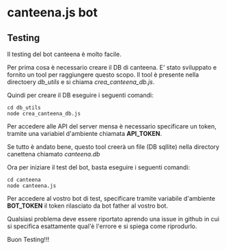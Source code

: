 # canteena.js bot

## Testing

Il testing del bot canteena è molto facile.

Per prima cosa è necessario creare il DB di canteena. E' stato sviluppato e fornito un tool per raggiungere questo scopo. Il tool è presente nella directoery *db_utils* e si chiama *crea_canteena_db.js*.

Quindi per creare il DB eseguire i seguenti comandi:
```
cd db_utils
node crea_canteena_db.js
```

Per accedere alle API del server mensa è necessario specificare un token, tramite una variabiel d'ambiente chiamata **API_TOKEN**.

Se tutto è andato bene, questo tool creerà un file (DB sqllite) nella directory canettena chiamato *canteena.db*

Ora per iniziare il test del bot, basta eseguire i seguenti comandi:

```
cd canteena
node canteena.js
```

Per accedere al vostro bot di test, specificare tramite variabile d'ambiente **BOT_TOKEN** il token rilasciato da bot father al vostro bot.

Qualsiasi problema deve essere riportato aprendo una issue in github in cui si specifica esattamente qual'è l'errore e si spiega come riprodurlo.

Buon Testing!!!